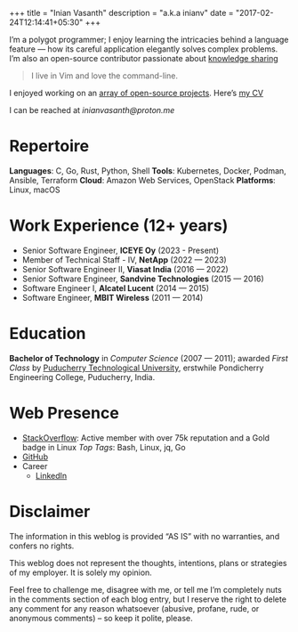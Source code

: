 +++
title = "Inian Vasanth"
description = "a.k.a inianv"
date = "2017-02-24T12:14:41+05:30"
+++

I’m a polygot programmer; I enjoy learning the intricacies behind a language feature — how its careful application elegantly solves complex problems.  I’m also an open-source contributor passionate about [knowledge sharing](https://stackoverflow.com/users/5291015/inian)

> I live in Vim and love the command-line.

I enjoyed working on an [array of open-source projects](/projects).  Here’s [my CV]()

I can be reached at _inianvasanth@proton.me_


Repertoire
==========

**Languages**:  C, Go, Rust, Python, Shell
**Tools**:  Kubernetes, Docker, Podman, Ansible, Terraform
**Cloud**: Amazon Web Services, OpenStack
**Platforms**: Linux, macOS

Work Experience (12+ years)
===============

* Senior Software Engineer, **ICEYE Oy** (2023 - Present)
* Member of Technical Staff - IV, **NetApp** (2022 — 2023)
* Senior Software Engineer II, **Viasat India** (2016 — 2022)
* Senior Software Engineer, **Sandvine Technologies** (2015 — 2016)
* Software Engineer I, **Alcatel Lucent** (2014 — 2015)
* Software Engineer, **MBIT Wireless** (2011 — 2014)


Education
=========

**Bachelor of Technology** in *Computer Science* (2007 — 2011); awarded *First Class* by [Puducherry Technological University], erstwhile Pondicherry Engineering College, Puducherry, India.

[Puducherry Technological University]: https://en.wikipedia.org/wiki/Puducherry_Technological_University


Web Presence
============

* [StackOverflow](https://stackoverflow.com/users/5291015/inian): Active member with over 75k reputation and a Gold badge in Linux
_Top Tags_: Bash, Linux, jq, Go
* [GitHub](https://github.com/inianv)
* Career
    + [LinkedIn](https://www.linkedin.com/in/inian-vasanth-20806b76)

Disclaimer
==========

The information in this weblog is provided “AS IS” with no warranties, and confers no rights.

This weblog does not represent the thoughts, intentions, plans or strategies of my employer. It is solely my opinion.

Feel free to challenge me, disagree with me, or tell me I’m completely nuts in the comments section of each blog entry, but I reserve the right to delete any comment for any reason whatsoever (abusive, profane, rude, or anonymous comments) – so keep it polite, please.
